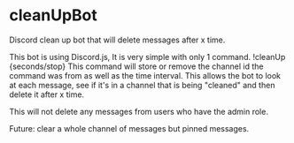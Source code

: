 # cleanUpBot
Discord clean up bot that will delete messages after x time. 


This bot is using Discord.js, It is very simple with only 1 command. !cleanUp {seconds/stop}
This command will store or remove the channel id the command was from as well as the time interval.
This allows the bot to look at each message, see if it's in a channel that is being "cleaned" and then delete it after x time.

This will not delete any messages from users who have the admin role. 

Future:
  clear a whole channel of messages but pinned messages.

